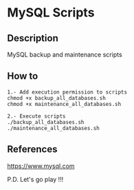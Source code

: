 # MySQL Scripts #

## Description ##
MySQL backup and maintenance scripts

## How to ##
~~~
1.- Add execution permission to scripts
chmod +x backup_all_databases.sh
chmod +x maintenance_all_databases.sh

2.- Execute scripts
./backup_all_databases.sh
./maintenance_all_databases.sh
~~~

## References ##
https://www.mysql.com

P.D. Let's go play !!!
